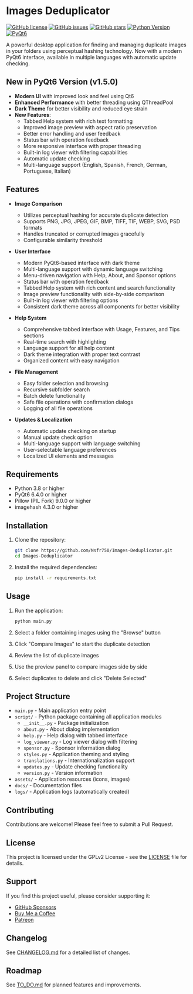 # Images Deduplicator

[![GitHub license](https://img.shields.io/github/license/Nsfr750/Images-Deduplicator)](https://github.com/Nsfr750/Images-Deduplicator/blob/master/LICENSE)
[![GitHub issues](https://img.shields.io/github/issues/Nsfr750/Images-Deduplicator)](https://github.com/Nsfr750/Images-Deduplicator/issues)
[![GitHub stars](https://img.shields.io/github/stars/Nsfr750/Images-Deduplicator)](https://github.com/Nsfr750/Images-Deduplicator/stargazers)
[![Python Version](https://img.shields.io/badge/python-3.8%2B-blue)](https://www.python.org/)
[![PyQt6](https://img.shields.io/badge/PyQt6-6.4.0+-blue)](https://www.riverbankcomputing.com/software/pyqt/)

A powerful desktop application for finding and managing duplicate images in your folders using perceptual hashing technology. Now with a modern PyQt6 interface, available in multiple languages with automatic update checking.

## New in PyQt6 Version (v1.5.0)

- **Modern UI** with improved look and feel using Qt6
- **Enhanced Performance** with better threading using QThreadPool
- **Dark Theme** for better visibility and reduced eye strain
- **New Features**:
  - Tabbed Help system with rich text formatting
  - Improved image preview with aspect ratio preservation
  - Better error handling and user feedback
  - Status bar with operation feedback
  - More responsive interface with proper threading
  - Built-in log viewer with filtering capabilities
  - Automatic update checking
  - Multi-language support (English, Spanish, French, German, Portuguese, Italian)

## Features

- **Image Comparison**
  - Utilizes perceptual hashing for accurate duplicate detection
  - Supports PNG, JPG, JPEG, GIF, BMP, TIFF, TIF, WEBP, SVG, PSD formats
  - Handles truncated or corrupted images gracefully
  - Configurable similarity threshold

- **User Interface**
  - Modern PyQt6-based interface with dark theme
  - Multi-language support with dynamic language switching
  - Menu-driven navigation with Help, About, and Sponsor options
  - Status bar with operation feedback
  - Tabbed Help system with rich content and search functionality
  - Image preview functionality with side-by-side comparison
  - Built-in log viewer with filtering options
  - Consistent dark theme across all components for better visibility

- **Help System**
  - Comprehensive tabbed interface with Usage, Features, and Tips sections
  - Real-time search with highlighting
  - Language support for all help content
  - Dark theme integration with proper text contrast
  - Organized content with easy navigation

- **File Management**
  - Easy folder selection and browsing
  - Recursive subfolder search
  - Batch delete functionality
  - Safe file operations with confirmation dialogs
  - Logging of all file operations

- **Updates & Localization**
  - Automatic update checking on startup
  - Manual update check option
  - Multi-language support with language switching
  - User-selectable language preferences
  - Localized UI elements and messages

## Requirements

- Python 3.8 or higher
- PyQt6 6.4.0 or higher
- Pillow (PIL Fork) 9.0.0 or higher
- imagehash 4.3.0 or higher

## Installation

1. Clone the repository:
   ```bash
   git clone https://github.com/Nsfr750/Images-Deduplicator.git
   cd Images-Deduplicator
   ```

2. Install the required dependencies:
   ```bash
   pip install -r requirements.txt
   ```

## Usage

1. Run the application:
   ```bash
   python main.py
   ```

2. Select a folder containing images using the "Browse" button
3. Click "Compare Images" to start the duplicate detection
4. Review the list of duplicate images
5. Use the preview panel to compare images side by side
6. Select duplicates to delete and click "Delete Selected"

## Project Structure

- `main.py` - Main application entry point
- `script/` - Python package containing all application modules
  - `__init__.py` - Package initialization
  - `about.py` - About dialog implementation
  - `help.py` - Help dialog with tabbed interface
  - `log_viewer.py` - Log viewer dialog with filtering
  - `sponsor.py` - Sponsor information dialog
  - `styles.py` - Application theming and styling
  - `translations.py` - Internationalization support
  - `updates.py` - Update checking functionality
  - `version.py` - Version information
- `assets/` - Application resources (icons, images)
- `docs/` - Documentation files
- `logs/` - Application logs (automatically created)

## Contributing

Contributions are welcome! Please feel free to submit a Pull Request.

## License

This project is licensed under the GPLv2 License - see the [LICENSE](LICENSE) file for details.

## Support

If you find this project useful, please consider supporting it:
- [GitHub Sponsors](https://github.com/sponsors/Nsfr750)
- [Buy Me a Coffee](https://paypal.me/3dmega)
- [Patreon](https://www.patreon.com/Nsfr750)

## Changelog

See [CHANGELOG.md](CHANGELOG.md) for a detailed list of changes.

## Roadmap

See [TO_DO.md](TO_DO.md) for planned features and improvements.
